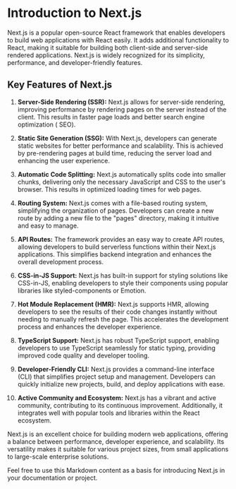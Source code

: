 # Introduction to Next.js

Next.js is a popular open-source React framework that enables developers to build web applications
with React easily. It adds additional functionality to React, making it suitable for building both
client-side and server-side rendered applications. Next.js is widely recognized for its simplicity,
performance, and developer-friendly features.

## Key Features of Next.js

1. **Server-Side Rendering (SSR):**
   Next.js allows for server-side rendering, improving performance by rendering pages on the server
   instead of the client. This results in faster page loads and better search engine optimization (
   SEO).

2. **Static Site Generation (SSG):**
   With Next.js, developers can generate static websites for better performance and scalability.
   This is achieved by pre-rendering pages at build time, reducing the server load and enhancing the
   user experience.

3. **Automatic Code Splitting:**
   Next.js automatically splits code into smaller chunks, delivering only the necessary JavaScript
   and CSS to the user's browser. This results in optimized loading times for web pages.

4. **Routing System:**
   Next.js comes with a file-based routing system, simplifying the organization of pages. Developers
   can create a new route by adding a new file to the "pages" directory, making it intuitive and
   easy to manage.

5. **API Routes:**
   The framework provides an easy way to create API routes, allowing developers to build serverless
   functions within their Next.js applications. This simplifies backend integration and enhances the
   overall development process.

6. **CSS-in-JS Support:**
   Next.js has built-in support for styling solutions like CSS-in-JS, enabling developers to style
   their components using popular libraries like styled-components or Emotion.

7. **Hot Module Replacement (HMR):**
   Next.js supports HMR, allowing developers to see the results of their code changes instantly
   without needing to manually refresh the page. This accelerates the development process and
   enhances the developer experience.

8. **TypeScript Support:**
   Next.js has robust TypeScript support, enabling developers to use TypeScript seamlessly for
   static typing, providing improved code quality and developer tooling.

9. **Developer-Friendly CLI:**
   Next.js provides a command-line interface (CLI) that simplifies project setup and management.
   Developers can quickly initialize new projects, build, and deploy applications with ease.

10. **Active Community and Ecosystem:**
    Next.js has a vibrant and active community, contributing to its continuous improvement.
    Additionally, it integrates well with popular tools and libraries within the React ecosystem.

Next.js is an excellent choice for building modern web applications, offering a balance between
performance, developer experience, and scalability. Its versatility makes it suitable for various
project sizes, from small applications to large-scale enterprise solutions.

Feel free to use this Markdown content as a basis for introducing Next.js in your documentation or
project.
